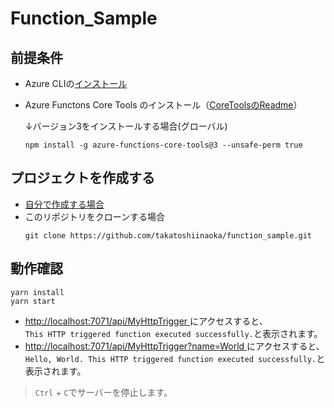 # Function_Sample
## 前提条件
- Azure CLIの[インストール](https://learn.microsoft.com/ja-jp/cli/azure/install-azure-cli)
- Azure Functons Core Tools のインストール（[CoreToolsのReadme](https://github.com/Azure/azure-functions-core-tools/blob/v4.x/README.md#windows)）

    ↓バージョン3をインストールする場合(グローバル)

    ```
    npm install -g azure-functions-core-tools@3 --unsafe-perm true
    ``` 

## プロジェクトを作成する
- [自分で作成する場合](./makeproject.md)
- このリポジトリをクローンする場合
    ```
    git clone https://github.com/takatoshiinaoka/function_sample.git
    ```

## 動作確認
```
yarn install
yarn start
```

- [http://localhost:7071/api/MyHttpTrigger ](http://localhost:7071/api/MyHttpTrigger)にアクセスすると、  
```This HTTP triggered function executed successfully.```と表示されます。
- [http://localhost:7071/api/MyHttpTrigger?name=World ](http://localhost:7071/api/MyHttpTrigger?name=World)にアクセスすると、  
```Hello, World. This HTTP triggered function executed successfully.```と表示されます。

> ```Ctrl``` + ```C```でサーバーを停止します。
